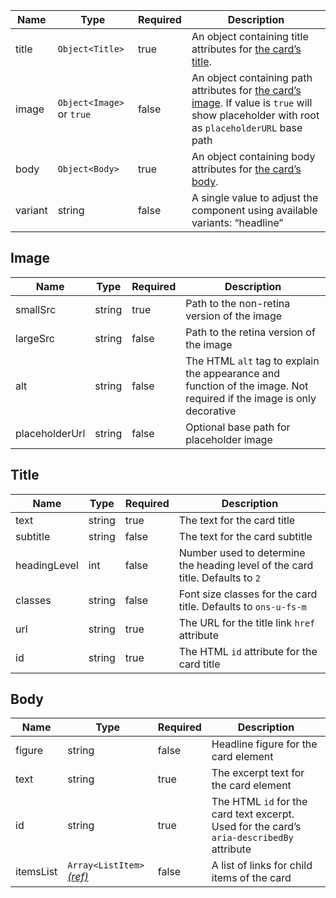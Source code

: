 | Name    | Type                      | Required | Description                                                                                                                                           |
| ------- | ------------------------- | -------- | ----------------------------------------------------------------------------------------------------------------------------------------------------- |
| title   | `Object<Title>`           | true     | An object containing title attributes for [the card’s title](#title).                                                                                 |
| image   | `Object<Image>` or `true` | false    | An object containing path attributes for [the card’s image](#image). If value is `true` will show placeholder with root as `placeholderURL` base path |
| body    | `Object<Body>`            | true     | An object containing body attributes for [the card’s body](#body).                                                                                    |
| variant | string                    | false    | A single value to adjust the component using available variants: “headline”                                                                           |

## Image

| Name           | Type   | Required | Description                                                                                                          |
| -------------- | ------ | -------- | -------------------------------------------------------------------------------------------------------------------- |
| smallSrc       | string | true     | Path to the non-retina version of the image                                                                          |
| largeSrc       | string | false    | Path to the retina version of the image                                                                              |
| alt            | string | false    | The HTML `alt` tag to explain the appearance and function of the image. Not required if the image is only decorative |
| placeholderUrl | string | false    | Optional base path for placeholder image                                                                             |

## Title

| Name         | Type   | Required | Description                                                                   |
| ------------ | ------ | -------- | ----------------------------------------------------------------------------- |
| text         | string | true     | The text for the card title                                                   |
| subtitle     | string | false    | The text for the card subtitle                                                |
| headingLevel | int    | false    | Number used to determine the heading level of the card title. Defaults to `2` |
| classes      | string | false    | Font size classes for the card title. Defaults to `ons-u-fs-m`                |
| url          | string | true     | The URL for the title link `href` attribute                                   |
| id           | string | true     | The HTML `id` attribute for the card title                                    |

## Body

| Name      | Type                                                        | Required | Description                                                                               |
| --------- | ----------------------------------------------------------- | -------- | ----------------------------------------------------------------------------------------- |
| figure    | string                                                      | false    | Headline figure for the card element                                                      |
| text      | string                                                      | true     | The excerpt text for the card element                                                     |
| id        | string                                                      | true     | The HTML `id` for the card text excerpt. Used for the card’s `aria-describedBy` attribute |
| itemsList | `Array<ListItem>` [_(ref)_](/foundations/typography/#lists) | false    | A list of links for child items of the card                                               |
